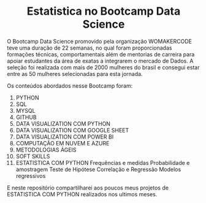 <h1 align="center"> Estatistica no Bootcamp Data Science </h1>

O Bootcamp Data Science promovido pela organização WOMAKERCODE teve uma duração de 22 semanas, no qual foram proporcionadas formações técnicas, comportamentais além de mentorias de carreira para apoiar estudantes da área de exatas a integrarem o mercado de Dados. A seleção foi realizada com mais de 2000 mulheres do brasil e consegui estar entre as 50 mulheres selecionadas para esta jornada. 

Os conteúdos abordados nesse Bootcamp foram: 
1) PYTHON
2) SQL 
3) MYSQL
4) GITHUB
5) DATA VISUALIZATION COM PYTHON
6) DATA VISUALIZATION COM GOOGLE SHEET
7) DATA VISUALIZATION COM POWER BI
8) COMPUTAÇÃO EM NUVEM E AZURE
9) METODOLOGIAS ÁGEIS 
10) SOFT SKILLS
11) ESTATISTICA COM PYTHON
Frequências e medidas
Probabilidade e amostragem
Teste de Hipótese
Correlação e Regressão
Modelos regressivos

E neste repositório compartilharei aos poucos meus projetos de ESTATISTICA COM PYTHON realizados nos ultimos meses. 
